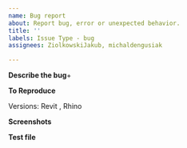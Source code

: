 ```yaml
---
name: Bug report
about: Report bug, error or unexpected behavior.
title: ''
labels: Issue Type - bug
assignees: ZiolkowskiJakub, michaldengusiak

---
```


**Describe the bug**+
<!-- A clear and concise description of what the bug is. -->


**To Reproduce**
<!-- Steps to reproduce the behavior: -->
<!-- Click on..Scroll down to..See error  -->
Versions: Revit , Rhino

**Screenshots**
<!-- If applicable, add screenshots to help explain your problem. -->


**Test file**
<!-- Add your test file if possible. -->

